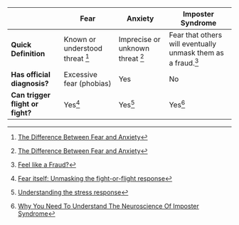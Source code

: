 

|                                  | Fear                            | Anxiety                          | Imposter Syndrome                                            |
| -------------------------------- | ------------------------------- | -------------------------------- | ------------------------------------------------------------ |
| **Quick Definition**             | Known or understood threat [^1] | Imprecise or unknown threat [^1] | Fear that others will eventually unmask them as a fraud.[^2] |
| **Has official diagnosis?**      | Excessive fear (phobias)        | Yes                              | No                                                           |
| **Can trigger flight or fight?** | Yes[^3]                         | Yes[^4]                          | Yes[^5]                                                      |


[^1]: [The Difference Between Fear and Anxiety](https://www.verywellmind.com/fear-and-anxiety-differences-and-similarities-2584399)
[^2]: [Feel like a Fraud?](https://www.apa.org/gradpsych/2013/11/fraud)
[^3]: [Fear itself: Unmasking the fight-or-flight response](https://omrf.org/2018/10/26/fear-itself-unmasking-the-fight-or-flight-response/)
[^4]: [Understanding the stress response](https://www.health.harvard.edu/staying-healthy/understanding-the-stress-response)
[^5]: [Why You Need To Understand The Neuroscience Of Imposter Syndrome](https://www.forbes.com/sites/taraswart/2019/08/08/why-you-need-to-understand-the-neuroscience-of-imposter-syndrome/#3724c31080e7)